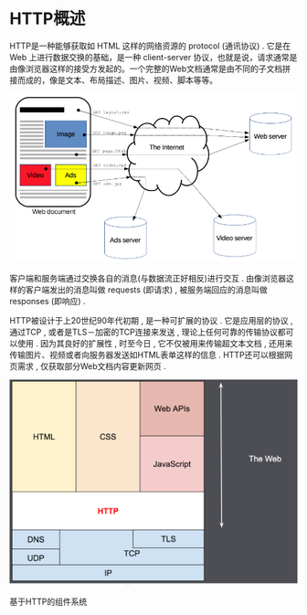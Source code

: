 # HTTP概述

HTTP是一种能够获取如 HTML 这样的网络资源的 protocol \(通讯协议\) . 它是在 Web 上进行数据交换的基础，是一种 client-server 协议，也就是说，请求通常是由像浏览器这样的接受方发起的。一个完整的Web文档通常是由不同的子文档拼接而成的，像是文本、布局描述、图片、视频、脚本等等。

![](/assets/http-gaishu-1.png)

客户端和服务端通过交换各自的消息\(与数据流正好相反\)进行交互 . 由像浏览器这样的客户端发出的消息叫做 requests \(即请求\) , 被服务端回应的消息叫做 responses \(即响应\) .

HTTP被设计于上20世纪90年代初期 , 是一种可扩展的协议 . 它是应用层的协议 , 通过TCP , 或者是TLS－加密的TCP连接来发送 , 理论上任何可靠的传输协议都可以使用 . 因为其良好的扩展性 , 时至今日 , 它不仅被用来传输超文本文档 , 还用来传输图片、视频或者向服务器发送如HTML表单这样的信息 . HTTP还可以根据网页需求 , 仅获取部分Web文档内容更新网页 .

![](/assets/http-gaishu2.png)



基于HTTP的组件系统





